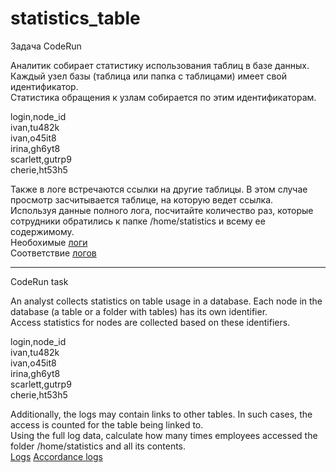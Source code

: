 # statistics_table
Задача CodeRun

Аналитик собирает статистику использования таблиц в базе данных. Каждый узел базы (таблица или папка с таблицами) имеет свой идентификатор.\
Статистика обращения к узлам собирается по этим идентификаторам.

login,node_id\
ivan,tu482k\
ivan,o45it8\
irina,gh6yt8\
scarlett,gutrp9\
cherie,ht53h5

Также в логе встречаются ссылки на другие таблицы. В этом случае просмотр засчитывается таблице, на которую ведет ссылка.\
Используя данные полного лога, посчитайте количество раз, которые сотрудники обратились к папке /home/statistics и всему ее содержимому.\
Необохимые [логи](https://disk.yandex.ru/d/bwL030DyUv9TvA)\
Соответствие [логов]()

---------------------

CodeRun task

An analyst collects statistics on table usage in a database. Each node in the database (a table or a folder with tables) has its own identifier.\
Access statistics for nodes are collected based on these identifiers.

login,node_id\
ivan,tu482k\
ivan,o45it8\
irina,gh6yt8\
scarlett,gutrp9\
cherie,ht53h5

Additionally, the logs may contain links to other tables. In such cases, the access is counted for the table being linked to.\
Using the full log data, calculate how many times employees accessed the folder /home/statistics and all its contents.\
[Logs](https://disk.yandex.ru/d/bwL030DyUv9TvA)
[Accordance logs]()
